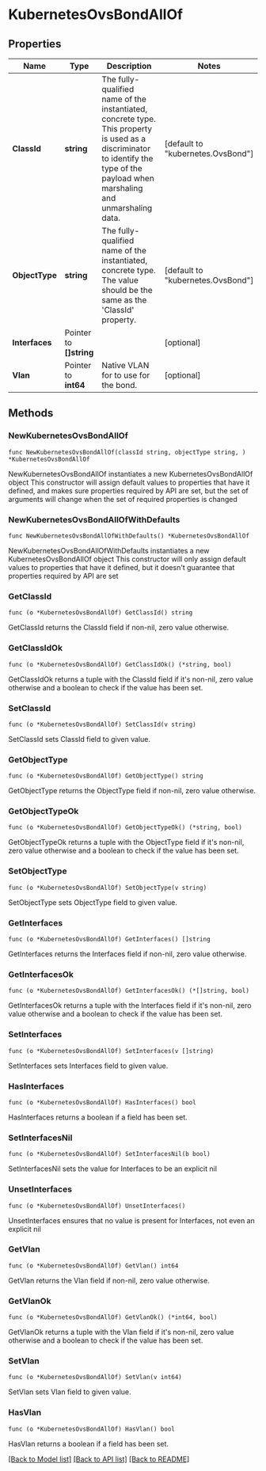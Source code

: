 # KubernetesOvsBondAllOf

## Properties

Name | Type | Description | Notes
------------ | ------------- | ------------- | -------------
**ClassId** | **string** | The fully-qualified name of the instantiated, concrete type. This property is used as a discriminator to identify the type of the payload when marshaling and unmarshaling data. | [default to "kubernetes.OvsBond"]
**ObjectType** | **string** | The fully-qualified name of the instantiated, concrete type. The value should be the same as the &#39;ClassId&#39; property. | [default to "kubernetes.OvsBond"]
**Interfaces** | Pointer to **[]string** |  | [optional] 
**Vlan** | Pointer to **int64** | Native VLAN for to use for the bond. | [optional] 

## Methods

### NewKubernetesOvsBondAllOf

`func NewKubernetesOvsBondAllOf(classId string, objectType string, ) *KubernetesOvsBondAllOf`

NewKubernetesOvsBondAllOf instantiates a new KubernetesOvsBondAllOf object
This constructor will assign default values to properties that have it defined,
and makes sure properties required by API are set, but the set of arguments
will change when the set of required properties is changed

### NewKubernetesOvsBondAllOfWithDefaults

`func NewKubernetesOvsBondAllOfWithDefaults() *KubernetesOvsBondAllOf`

NewKubernetesOvsBondAllOfWithDefaults instantiates a new KubernetesOvsBondAllOf object
This constructor will only assign default values to properties that have it defined,
but it doesn't guarantee that properties required by API are set

### GetClassId

`func (o *KubernetesOvsBondAllOf) GetClassId() string`

GetClassId returns the ClassId field if non-nil, zero value otherwise.

### GetClassIdOk

`func (o *KubernetesOvsBondAllOf) GetClassIdOk() (*string, bool)`

GetClassIdOk returns a tuple with the ClassId field if it's non-nil, zero value otherwise
and a boolean to check if the value has been set.

### SetClassId

`func (o *KubernetesOvsBondAllOf) SetClassId(v string)`

SetClassId sets ClassId field to given value.


### GetObjectType

`func (o *KubernetesOvsBondAllOf) GetObjectType() string`

GetObjectType returns the ObjectType field if non-nil, zero value otherwise.

### GetObjectTypeOk

`func (o *KubernetesOvsBondAllOf) GetObjectTypeOk() (*string, bool)`

GetObjectTypeOk returns a tuple with the ObjectType field if it's non-nil, zero value otherwise
and a boolean to check if the value has been set.

### SetObjectType

`func (o *KubernetesOvsBondAllOf) SetObjectType(v string)`

SetObjectType sets ObjectType field to given value.


### GetInterfaces

`func (o *KubernetesOvsBondAllOf) GetInterfaces() []string`

GetInterfaces returns the Interfaces field if non-nil, zero value otherwise.

### GetInterfacesOk

`func (o *KubernetesOvsBondAllOf) GetInterfacesOk() (*[]string, bool)`

GetInterfacesOk returns a tuple with the Interfaces field if it's non-nil, zero value otherwise
and a boolean to check if the value has been set.

### SetInterfaces

`func (o *KubernetesOvsBondAllOf) SetInterfaces(v []string)`

SetInterfaces sets Interfaces field to given value.

### HasInterfaces

`func (o *KubernetesOvsBondAllOf) HasInterfaces() bool`

HasInterfaces returns a boolean if a field has been set.

### SetInterfacesNil

`func (o *KubernetesOvsBondAllOf) SetInterfacesNil(b bool)`

 SetInterfacesNil sets the value for Interfaces to be an explicit nil

### UnsetInterfaces
`func (o *KubernetesOvsBondAllOf) UnsetInterfaces()`

UnsetInterfaces ensures that no value is present for Interfaces, not even an explicit nil
### GetVlan

`func (o *KubernetesOvsBondAllOf) GetVlan() int64`

GetVlan returns the Vlan field if non-nil, zero value otherwise.

### GetVlanOk

`func (o *KubernetesOvsBondAllOf) GetVlanOk() (*int64, bool)`

GetVlanOk returns a tuple with the Vlan field if it's non-nil, zero value otherwise
and a boolean to check if the value has been set.

### SetVlan

`func (o *KubernetesOvsBondAllOf) SetVlan(v int64)`

SetVlan sets Vlan field to given value.

### HasVlan

`func (o *KubernetesOvsBondAllOf) HasVlan() bool`

HasVlan returns a boolean if a field has been set.


[[Back to Model list]](../README.md#documentation-for-models) [[Back to API list]](../README.md#documentation-for-api-endpoints) [[Back to README]](../README.md)


